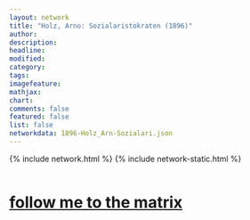 ```yaml
---
layout: network
title: "Holz, Arno: Sozialaristokraten (1896)"
author:
description:
headline:
modified:
category:
tags: 
imagefeature: 
mathjax: 
chart: 
comments: false
featured: false
list: false
networkdata: 1896-Holz_Arn-Sozialari.json
---
```

{% include network.html %}
{% include network-static.html %}
<div class="row">
  <div class="small-5 small-centered columns"><a href="/matrix51"><h1>follow me to the matrix</h1></a>
</div>
</div>
